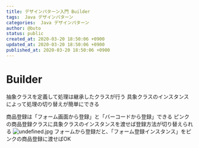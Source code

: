 ```yaml
---
title: デザインパターン入門 Builder
tags:  Java デザインパターン
categories:  Java デザインパターン
author: @buto
status: public
created_at: 2020-03-20 18:50:06 +0900
updated_at: 2020-03-20 18:50:06 +0900
published_at: 2020-03-20 18:50:06 +0900
---
```

# Builder
抽象クラスを定義して処理は継承したクラスが行う
具象クラスのインスタンスによって処理の切り替えが簡単にできる

商品登録は「フォーム画面から登録」と「バーコードから登録」できる
ピンクの商品登録クラスに具象クラスのインスタンスを渡せば登録方法が切り替えられる
![undefined.jpg](https://s3.qrunch.io/912a4b76cf4297465353ff789f9db943.jpg)
フォームから登録だと、「フォーム登録インスタンス」をピンクの商品登録に渡せばOK
